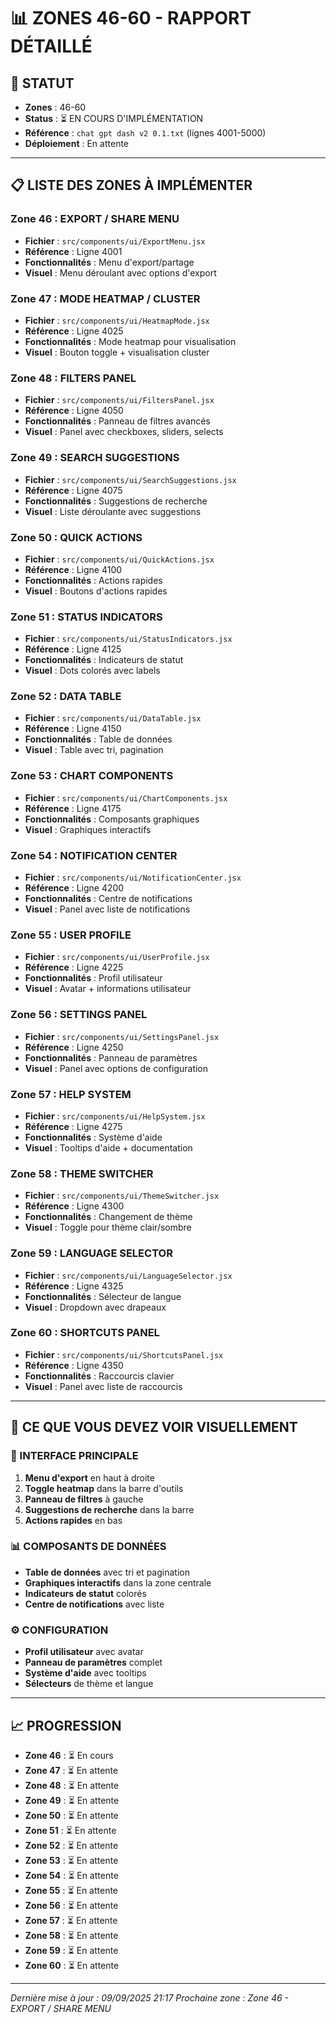 # 📊 ZONES 46-60 - RAPPORT DÉTAILLÉ

## 🎯 **STATUT**
- **Zones** : 46-60
- **Status** : ⏳ EN COURS D'IMPLÉMENTATION
- **Référence** : `chat gpt dash v2 0.1.txt` (lignes 4001-5000)
- **Déploiement** : En attente

---

## 📋 **LISTE DES ZONES À IMPLÉMENTER**

### **Zone 46** : EXPORT / SHARE MENU
- **Fichier** : `src/components/ui/ExportMenu.jsx`
- **Référence** : Ligne 4001
- **Fonctionnalités** : Menu d'export/partage
- **Visuel** : Menu déroulant avec options d'export

### **Zone 47** : MODE HEATMAP / CLUSTER
- **Fichier** : `src/components/ui/HeatmapMode.jsx`
- **Référence** : Ligne 4025
- **Fonctionnalités** : Mode heatmap pour visualisation
- **Visuel** : Bouton toggle + visualisation cluster

### **Zone 48** : FILTERS PANEL
- **Fichier** : `src/components/ui/FiltersPanel.jsx`
- **Référence** : Ligne 4050
- **Fonctionnalités** : Panneau de filtres avancés
- **Visuel** : Panel avec checkboxes, sliders, selects

### **Zone 49** : SEARCH SUGGESTIONS
- **Fichier** : `src/components/ui/SearchSuggestions.jsx`
- **Référence** : Ligne 4075
- **Fonctionnalités** : Suggestions de recherche
- **Visuel** : Liste déroulante avec suggestions

### **Zone 50** : QUICK ACTIONS
- **Fichier** : `src/components/ui/QuickActions.jsx`
- **Référence** : Ligne 4100
- **Fonctionnalités** : Actions rapides
- **Visuel** : Boutons d'actions rapides

### **Zone 51** : STATUS INDICATORS
- **Fichier** : `src/components/ui/StatusIndicators.jsx`
- **Référence** : Ligne 4125
- **Fonctionnalités** : Indicateurs de statut
- **Visuel** : Dots colorés avec labels

### **Zone 52** : DATA TABLE
- **Fichier** : `src/components/ui/DataTable.jsx`
- **Référence** : Ligne 4150
- **Fonctionnalités** : Table de données
- **Visuel** : Table avec tri, pagination

### **Zone 53** : CHART COMPONENTS
- **Fichier** : `src/components/ui/ChartComponents.jsx`
- **Référence** : Ligne 4175
- **Fonctionnalités** : Composants graphiques
- **Visuel** : Graphiques interactifs

### **Zone 54** : NOTIFICATION CENTER
- **Fichier** : `src/components/ui/NotificationCenter.jsx`
- **Référence** : Ligne 4200
- **Fonctionnalités** : Centre de notifications
- **Visuel** : Panel avec liste de notifications

### **Zone 55** : USER PROFILE
- **Fichier** : `src/components/ui/UserProfile.jsx`
- **Référence** : Ligne 4225
- **Fonctionnalités** : Profil utilisateur
- **Visuel** : Avatar + informations utilisateur

### **Zone 56** : SETTINGS PANEL
- **Fichier** : `src/components/ui/SettingsPanel.jsx`
- **Référence** : Ligne 4250
- **Fonctionnalités** : Panneau de paramètres
- **Visuel** : Panel avec options de configuration

### **Zone 57** : HELP SYSTEM
- **Fichier** : `src/components/ui/HelpSystem.jsx`
- **Référence** : Ligne 4275
- **Fonctionnalités** : Système d'aide
- **Visuel** : Tooltips d'aide + documentation

### **Zone 58** : THEME SWITCHER
- **Fichier** : `src/components/ui/ThemeSwitcher.jsx`
- **Référence** : Ligne 4300
- **Fonctionnalités** : Changement de thème
- **Visuel** : Toggle pour thème clair/sombre

### **Zone 59** : LANGUAGE SELECTOR
- **Fichier** : `src/components/ui/LanguageSelector.jsx`
- **Référence** : Ligne 4325
- **Fonctionnalités** : Sélecteur de langue
- **Visuel** : Dropdown avec drapeaux

### **Zone 60** : SHORTCUTS PANEL
- **Fichier** : `src/components/ui/ShortcutsPanel.jsx`
- **Référence** : Ligne 4350
- **Fonctionnalités** : Raccourcis clavier
- **Visuel** : Panel avec liste de raccourcis

---

## 🎨 **CE QUE VOUS DEVEZ VOIR VISUELLEMENT**

### **🎯 INTERFACE PRINCIPALE**
1. **Menu d'export** en haut à droite
2. **Toggle heatmap** dans la barre d'outils
3. **Panneau de filtres** à gauche
4. **Suggestions de recherche** dans la barre
5. **Actions rapides** en bas

### **📊 COMPOSANTS DE DONNÉES**
- **Table de données** avec tri et pagination
- **Graphiques interactifs** dans la zone centrale
- **Indicateurs de statut** colorés
- **Centre de notifications** avec liste

### **⚙️ CONFIGURATION**
- **Profil utilisateur** avec avatar
- **Panneau de paramètres** complet
- **Système d'aide** avec tooltips
- **Sélecteurs** de thème et langue

---

## 📈 **PROGRESSION**

- **Zone 46** : ⏳ En cours
- **Zone 47** : ⏳ En attente
- **Zone 48** : ⏳ En attente
- **Zone 49** : ⏳ En attente
- **Zone 50** : ⏳ En attente
- **Zone 51** : ⏳ En attente
- **Zone 52** : ⏳ En attente
- **Zone 53** : ⏳ En attente
- **Zone 54** : ⏳ En attente
- **Zone 55** : ⏳ En attente
- **Zone 56** : ⏳ En attente
- **Zone 57** : ⏳ En attente
- **Zone 58** : ⏳ En attente
- **Zone 59** : ⏳ En attente
- **Zone 60** : ⏳ En attente

---

*Dernière mise à jour : 09/09/2025 21:17*
*Prochaine zone : Zone 46 - EXPORT / SHARE MENU*
